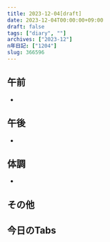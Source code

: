```yaml
---
title: 2023-12-04[draft]
date: 2023-12-04T00:00:00+09:00
draft: false
tags: ["diary", ""]
archives: ["2023-12"]
n年日記: ["1204"]
slug: 366596
---
```

## 午前
- 
## 午後
- 
## 体調
- 
## その他
## 今日のTabs